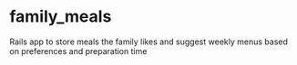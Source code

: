# family_meals
Rails app to store meals the family likes and suggest weekly menus based on preferences and preparation time

